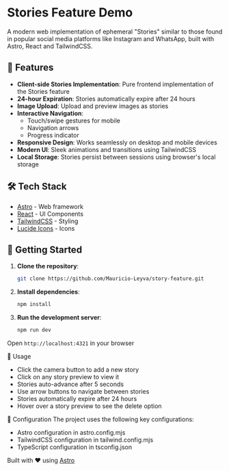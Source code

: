 # Stories Feature Demo

A modern web implementation of ephemeral "Stories" similar to those found in popular social media platforms like Instagram and WhatsApp, built with Astro, React and TailwindCSS.

## 🌟 Features

- **Client-side Stories Implementation**: Pure frontend implementation of the Stories feature
- **24-hour Expiration**: Stories automatically expire after 24 hours
- **Image Upload**: Upload and preview images as stories
- **Interactive Navigation**: 
  - Touch/swipe gestures for mobile
  - Navigation arrows
  - Progress indicator
- **Responsive Design**: Works seamlessly on desktop and mobile devices
- **Modern UI**: Sleek animations and transitions using TailwindCSS
- **Local Storage**: Stories persist between sessions using browser's local storage

## 🛠️ Tech Stack

- [Astro](https://astro.build/) - Web framework
- [React](https://reactjs.org/) - UI Components 
- [TailwindCSS](https://tailwindcss.com/) - Styling
- [Lucide Icons](https://lucide.dev/) - Icons

## 🚀 Getting Started

1. **Clone the repository**:
   ```bash
   git clone https://github.com/Mauricio-Leyva/story-feature.git

2. **Install dependencies**:
    ```bash
    npm install

3. **Run the development server**:
    ```bash
    npm run dev

Open `http://localhost:4321` in your browser

📝 Usage
- Click the camera button to add a new story
- Click on any story preview to view it
- Stories auto-advance after 5 seconds
- Use arrow buttons to navigate between stories
- Stories automatically expire after 24 hours
- Hover over a story preview to see the delete option

🔧 Configuration
The project uses the following key configurations:
- Astro configuration in astro.config.mjs
- TailwindCSS configuration in tailwind.config.mjs
- TypeScript configuration in tsconfig.json


Built with ❤️ using [Astro](https://astro.build/)
